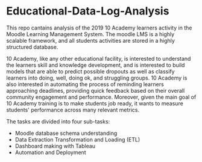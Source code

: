 # Educational-Data-Log-Analysis

This repo cantains analysis of the 2019 10 Academy learners activity in the Moodle Learning Management System. The moodle LMS is a highly scalable framework, and all students activities are stored in a highly structured database. 

10 Academy, like any other educational facility, is interested to understand the learners skill and knowledge development, and is interested to build models that are able to predict possible dropouts as well as classify learners into doing, well, doing ok, and struggling groups. 10 Academy is also interested in automating the process of reminding learners approaching deadlines, providing quick feedback based on their overall community engagement and performance. Moreover, given the main goal of 10 Academy training is to make students job ready, it wants to measure students' performance across many relevant metrics. 

The tasks are divided into four sub-tasks:
 - Moodle database schema understanding
 - Data Extraction Transformation and Loading (ETL)
 - Dashboard making with Tableau
 - Automation and Deployment 
